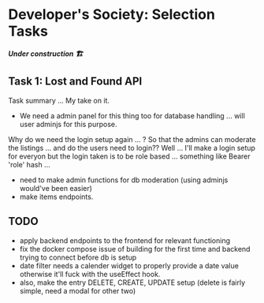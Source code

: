 # Developer's Society: Selection Tasks

_**Under construction 🏗️**_

## Task 1: Lost and Found API

Task summary ... My take on it.

- We need a admin panel for this thing too for database handling ... will user adminjs for this purpose.

Why do we need the login setup again ... ? So that the admins can moderate the listings ... and do the users need to login?? Well ... I'll make a login setup for everyon but the login taken is to be role based ... something like Bearer 'role' hash ...

- need to make admin functions for db moderation (using adminjs would've been easier)
- make items endpoints.

## TODO

- apply backend endpoints to the frontend for relevant functioning
- fix the docker compose issue of building for the first time and backend trying to connect before db is setup
- date filter needs a calender widget to properly provide a date value otherwise it'll fuck with the useEffect hook.
- also, make the entry DELETE, CREATE, UPDATE setup (delete is fairly simple, need a modal for other two)
